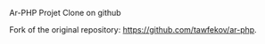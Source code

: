 Ar-PHP Projet Clone on github

Fork of the original repository: https://github.com/tawfekov/ar-php.
